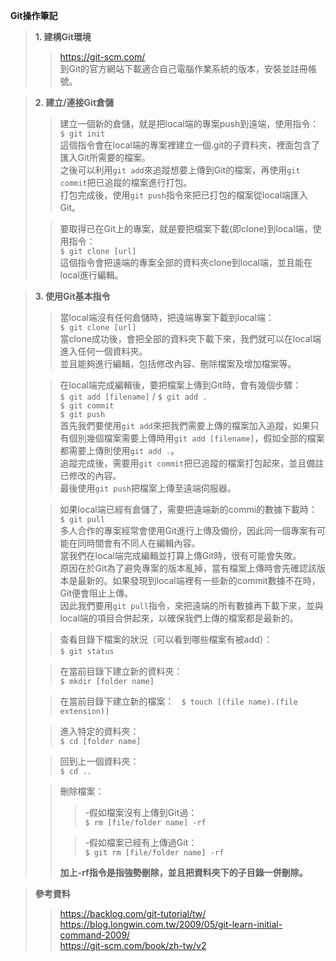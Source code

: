 **Git操作筆記**

>**1. 建構Git環境**
>>https://git-scm.com/  
>>到Git的官方網站下載適合自己電腦作業系統的版本，安裝並註冊帳號。

>**2. 建立/連接Git倉儲**
>>建立一個新的倉儲，就是把local端的專案push到遠端，使用指令：  
>>`$ git init`  
>>這個指令會在local端的專案裡建立一個.git的子資料夾，裡面包含了匯入Git所需要的檔案。  
>>之後可以利用`git add`來追蹤想要上傳到Git的檔案，再使用`git commit`把已追蹤的檔案進行打包。  
>>打包完成後，使用`git push`指令來把已打包的檔案從local端匯入Git。  
>
>>要取得已在Git上的專案，就是要把檔案下載(即clone)到local端，使用指令：  
>>`$ git clone [url]`  
>>這個指令會把遠端的專案全部的資料夾clone到local端，並且能在local進行編輯。  

>**3. 使用Git基本指令**  
>>當local端沒有任何倉儲時，把遠端專案下載到local端：  
>>`$ git clone [url]`  
>>當clone成功後，會把全部的資料夾下載下來，我們就可以在local端進入任何一個資料夾。  
>>並且能夠進行編輯，包括修改內容、刪除檔案及增加檔案等。  
>
>>在local端完成編輯後，要把檔案上傳到Git時，會有幾個步驟：  
>>`$ git add [filename]` / `$ git add .`  
>>`$ git commit`  
>>`$ git push`  
>>首先我們要使用`git add`來把我們需要上傳的檔案加入追蹤，如果只有個別幾個檔案需要上傳時用`git add [filename]`，假如全部的檔案都需要上傳則使用`git add .`。  
>>追蹤完成後，需要用`git commit`把已追蹤的檔案打包起來，並且備註已修改的內容。  
>>最後使用`git push`把檔案上傳至遠端伺服器。  
>
>>如果local端已經有倉儲了，需要把遠端新的commi的數據下載時：  
>>`$ git pull`  
>>多人合作的專案經常會使用Git進行上傳及備份，因此同一個專案有可能在同時間會有不同人在編輯內容。  
>>當我們在local端完成編輯並打算上傳Git時，很有可能會失敗。  
>>原因在於Git為了避免專案的版本亂掉，當有檔案上傳時會先確認該版本是最新的。如果發現到local端裡有一些新的commit數據不在時，Git便會阻止上傳。  
>>因此我們要用`git pull`指令，來把遠端的所有數據再下載下來，並與local端的項目合併起來，以確保我們上傳的檔案都是最新的。  
>
>>查看目錄下檔案的狀況（可以看到哪些檔案有被add）：  
>>`$ git status`  
>
>>在當前目錄下建立新的資料夾：   
>>`$ mkdir [folder name]`  
>
>>在當前目錄下建立新的檔案：   
>>`$ touch [(file name).(file extension)]`  
>
>>進入特定的資料夾：  
>>`$ cd [folder name]`  
>
>>回到上一個資料夾：  
>>`$ cd ..`  
>
>>刪除檔案：  
>>>-假如檔案沒有上傳到Git過：  
>>>`$ rm [file/folder name] -rf`  
>>
>>>-假如檔案已經有上傳過Git：  
>>>`$ git rm [file/folder name] -rf`  
>>
>>**加上-rf指令是指強勢刪除，並且把資料夾下的子目錄一併刪除。**  

>**參考資料**  
>>https://backlog.com/git-tutorial/tw/  
>>https://blog.longwin.com.tw/2009/05/git-learn-initial-command-2009/  
>>https://git-scm.com/book/zh-tw/v2  
